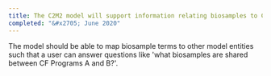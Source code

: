 ```yaml
---
title: The C2M2 model will support information relating biosamples to CF programs
completed: "&#x2705; June 2020"
---
```


The model should be able to map biosample terms to other model entities such that a user can answer questions like 'what biosamples are shared between CF Programs A and B?'.
